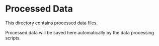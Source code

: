# Processed Data

This directory contains processed data files.

Processed data will be saved here automatically by the data processing scripts.

